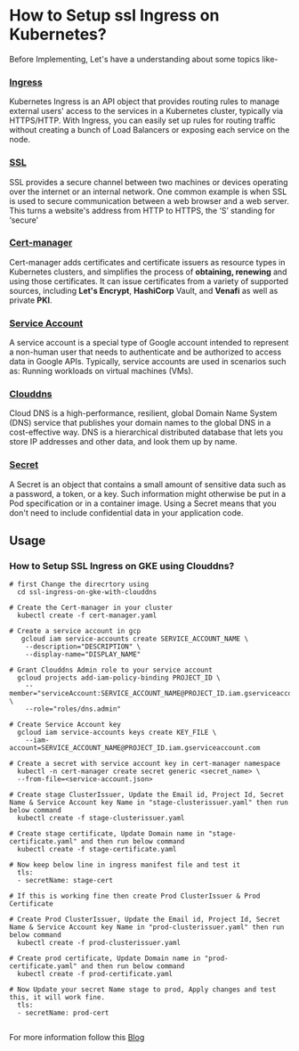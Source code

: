 # How to Setup ssl Ingress on Kubernetes?
Before Implementing, Let's have a understanding about some topics like-

### [Ingress](https://kubernetes.io/docs/concepts/services-networking/ingress/)
Kubernetes Ingress is an API object that provides routing rules to manage external users' access to the services in a Kubernetes cluster, typically via HTTPS/HTTP. With Ingress, you can easily set up rules for routing traffic without creating a bunch of Load Balancers or exposing each service on the node.

### [SSL](https://www.cloudflare.com/en-in/learning/ssl/what-is-ssl/)
SSL provides a secure channel between two machines or devices operating over the internet or an internal network. One common example is when SSL is used to secure communication between a web browser and a web server. This turns a website's address from HTTP to HTTPS, the ‘S’ standing for ‘secure’


### [Cert-manager](https://cert-manager.io/docs/)
Cert-manager adds certificates and certificate issuers as resource types in Kubernetes clusters, and simplifies the process of **obtaining, renewing** and using those certificates. It can issue certificates from a variety of supported sources, including **Let's Encrypt**, **HashiCorp** Vault, and **Venafi** as well as private **PKI**.

### [Service Account](https://cloud.google.com/iam/docs/understanding-service-accounts)
A service account is a special type of Google account intended to represent a non-human user that needs to authenticate and be authorized to access data in Google APIs. Typically, service accounts are used in scenarios such as: Running workloads on virtual machines (VMs).

### [Clouddns](https://cloud.google.com/dns/docs/overview)
Cloud DNS is a high-performance, resilient, global Domain Name System (DNS) service that publishes your domain names to the global DNS in a cost-effective way. DNS is a hierarchical distributed database that lets you store IP addresses and other data, and look them up by name.

### [Secret](https://kubernetes.io/docs/concepts/configuration/secret/)
A Secret is an object that contains a small amount of sensitive data such as a password, a token, or a key. Such information might otherwise be put in a Pod specification or in a container image. Using a Secret means that you don't need to include confidential data in your application code.

## Usage
### How to Setup SSL Ingress on GKE using Clouddns?
```
# first Change the direcrtory using
  cd ssl-ingress-on-gke-with-clouddns
  
# Create the Cert-manager in your cluster
  kubectl create -f cert-manager.yaml 
  
# Create a service account in gcp
   gcloud iam service-accounts create SERVICE_ACCOUNT_NAME \
    --description="DESCRIPTION" \
    --display-name="DISPLAY_NAME"
   
# Grant Clouddns Admin role to your service account 
  gcloud projects add-iam-policy-binding PROJECT_ID \
    --member="serviceAccount:SERVICE_ACCOUNT_NAME@PROJECT_ID.iam.gserviceaccount.com" \
    --role="roles/dns.admin"
    
# Create Service Account key 
  gcloud iam service-accounts keys create KEY_FILE \
    --iam-account=SERVICE_ACCOUNT_NAME@PROJECT_ID.iam.gserviceaccount.com
    
# Create a secret with service account key in cert-manager namespace 
  kubectl -n cert-manager create secret generic <secret_name> \
  --from-file=<service-account.json>
  
# Create stage ClusterIssuer, Update the Email id, Project Id, Secret Name & Service Account key Name in "stage-clusterissuer.yaml" then run below command
  kubectl create -f stage-clusterissuer.yaml
  
# Create stage certificate, Update Domain name in "stage-certificate.yaml" and then run below command 
  kubectl create -f stage-certificate.yaml
  
# Now keep below line in ingress manifest file and test it 
  tls:
  - secretName: stage-cert

# If this is working fine then create Prod ClusterIssuer & Prod Certificate 
 
# Create Prod ClusterIssuer, Update the Email id, Project Id, Secret Name & Service Account key Name in "prod-clusterissuer.yaml" then run below command
  kubectl create -f prod-clusterissuer.yaml
  
# Create prod certificate, Update Domain name in "prod-certificate.yaml" and then run below command 
  kubectl create -f prod-certificate.yaml
  
# Now Update your secret Name stage to prod, Apply changes and test this, it will work fine.
  tls:
  - secretName: prod-cert
  
```
For more information follow this [Blog](https://kosyfrances.com/letsencrypt-dns01/)
